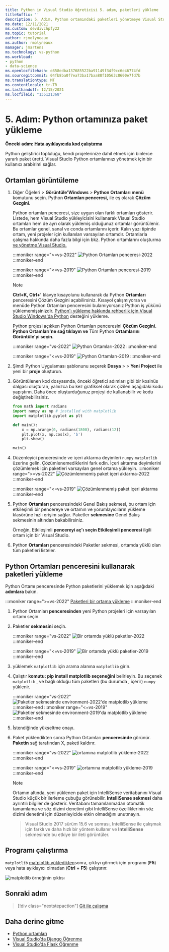 ```yaml
---
title: Python in Visual Studio öğreticisi 5. adım, paketleri yükleme
titleSuffix: ''
description: 5. Adım, Python ortamındaki paketleri yönetmeye Visual Studio ve Visual Studio Python özelliklerini göstermeyi gösteren temel bir adım adım adım adımdır.
ms.date: 12/11/2021
ms.custom: devdivchpfy22
ms.topic: tutorial
author: rjmolyneaux
ms.author: rmolyneaux
manager: jmartens
ms.technology: vs-python
ms.workload:
- python
- data-science
ms.openlocfilehash: e858edba137685522ba91149f34f9cc6e46774fd
ms.sourcegitcommit: 04fb8ba0f7ea73ba17baa88f10563c8600e7fd7b
ms.translationtype: MT
ms.contentlocale: tr-TR
ms.lasthandoff: 12/15/2021
ms.locfileid: "135121368"
---
```

# <a name="step-5-install-packages-in-your-python-environment"></a>5. Adım: Python ortamınıza paket yükleme

**Önceki adım: [Hata ayıklayıcıda kod çalıştırma](tutorial-working-with-python-in-visual-studio-step-04-debugging.md)**

Python geliştirici topluluğu, kendi projelerinize dahil etmek için binlerce yararlı paket üretti. Visual Studio Python ortamlarınızı yönetmek için bir kullanıcı arabirimi sağlar.

## <a name="view-environments"></a>Ortamları görüntüleme

1. Diğer Öğeleri  >  **Görüntüle'Windows**  >  **Python Ortamları menü** komutunu seçin. Python **Ortamları penceresi,** ile eş olarak **Çözüm Gezgini.**

   Python ortamları penceresi, size uygun olan farklı ortamları gösterir. Listede, hem Visual Studio yükleyicisini kullanarak Visual Studio ortamları hem de ayrı olarak yüklemiş olduğunuz ortamlar görüntülenir. Bu ortamlar genel, sanal ve conda ortamlarını içerir. Kalın yazı tipinde ortam, yeni projeler için kullanılan varsayılan ortamdır. Ortamlarla çalışma hakkında daha fazla bilgi için bkz. Python ortamlarını oluşturma [ve yönetme Visual Studio.](managing-python-environments-in-visual-studio.md)

   :::moniker range=">=vs-2022"
   ![Python Ortamları penceresi-2022](media/environments/environments-default-view-2022.png)
   :::moniker-end

   :::moniker range="<=vs-2019"
   ![Python Ortamları penceresi-2019](media/environments/environments-default-view-2019.png)
   :::moniker-end

   > [!NOTE]
   > **Ctrl+K, Ctrl+'** klavye kısayolunu kullanarak da Python **Ortamları** penceresini Çözüm Gezgini açabilirsiniz. Kısayol çalışmıyorsa ve menüde Python Ortamları penceresini bulamıyorsanız Python iş yükünü yüklememişsinizdir. [Python'ı yükleme hakkında rehberlik için Visual Studio Windows'da Python](installing-python-support-in-visual-studio.md#how-to-install-python-support-in-visual-studio-on-windows) desteğini yükleme.

   Python projesi açıkken Python Ortamları penceresini **Çözüm Gezgini.**  **Python Ortamları'ne sağ tıklayın ve** Tüm Python **Ortamlarını Görüntüle'yi seçin.**

   :::moniker range="vs-2022"
   ![Python Ortamları-2022](media/environments/environments-view-all-2022.png)
   :::moniker-end

   :::moniker range="<=vs-2019"
   ![Python Ortamları-2019](media/environments/environments-view-all-2019.png)
   :::moniker-end

1. Şimdi Python Uygulaması şablonunu seçerek **Dosya**  >    >  **Yeni Project** ile yeni bir **proje** oluşturun.

1. Görüntülenen kod dosyasında, önceki öğretici adımları gibi bir kosinüs dalgası oluşturan, yalnızca bu kez grafiksel olarak çizilen aşağıdaki kodu yapıştırın. Daha önce oluşturduğunuz projeyi de kullanabilir ve kodu değiştirebilirsiniz.

    ```python
    from math import radians
    import numpy as np # installed with matplotlib
    import matplotlib.pyplot as plt

    def main():
        x = np.arange(0, radians(1800), radians(12))
        plt.plot(x, np.cos(x), 'b')
        plt.show()

    main()
    ```

1. Düzenleyici penceresinde ve içeri aktarma deyimleri `numpy` `matplotlib` üzerine gelin. Çözümlenemediklerini fark edin. İçeri aktarma deyimlerini çözümlemek için paketleri varsayılan genel ortama yükleyin.
   :::moniker range=">=vs-2022"
   ![Çözümlenmemiş paket içeri aktarma-2022](media/packages-unresolved-import-2022.png)
   :::moniker-end

   :::moniker range="<=vs-2019"
    ![Çözümlenmemiş paket içeri aktarma](media/packages-unresolved-import.png)
   :::moniker-end

1. Python **Ortamları** penceresindeki Genel Bakış sekmesi,  bu ortam için etkileşimli bir pencereye ve ortamın ve yorumlayıcıların yükleme klasörüne hızlı erişim sağlar. Paketler **sekmesine** Genel Bakış sekmesinin altından bakabilirsiniz.

    Örneğin, Etkileşimli **pencereyi aç'ı** **seçin Etkileşimli penceresi** ilgili ortam için bir Visual Studio.

1. Python **Ortamları** penceresindeki Paketler sekmesi, ortamda yüklü olan tüm paketleri listeler.

## <a name="install-packages-using-the-python-environments-window"></a>Python Ortamları penceresini kullanarak paketleri yükleme

Python Ortamı penceresinde Python paketlerini yüklemek için aşağıdaki **adımlara** bakın.

   :::moniker range=">=vs-2022"
   [Paketleri bir ortama yükleme](media/environments/install-python-packages-2022.gif)
   :::moniker-end

1. Python Ortamları **penceresinden** yeni Python projeleri için varsayılan ortamı seçin.

1. Paketler **sekmesini** seçin.

   :::moniker range="vs-2022"
   ![Bir ortamda yüklü paketler-2022](media/environments/environments-installed-packages-2022.png)
   :::moniker-end

   :::moniker range="<=vs-2019"
   ![Bir ortamda yüklü paketler-2019](media/environments/environments-installed-packages-2019.png)
   :::moniker-end

1. yüklemek `matplotlib` için arama alanına `matplotlib` girin.

1. Çalıştır **komutu: pip install matplotlib seçeneğini** belirleyin.
      Bu seçenek `matplotlib` , ve bağlı olduğu tüm paketleri (bu durumda , içerir) `numpy` yüklenir.

   :::moniker range="vs-2022"
    ![Paketler sekmesinde environment-2022'de matplotlib yükleme](media/environments/environments-add-matplotlib-2022.png)
   :::moniker-end
   :::moniker range="<=vs-2019"
   ![Paketler sekmesinde environment-2019'da matplotlib yükleme](media/environments/environments-add-matplotlib-2019.png)
   :::moniker-end

1. İstendiğinde yükseltme onayı.

1. Paket yüklendikten sonra Python Ortamları **penceresinde** görünür. **Paketin** sağ tarafından X, paketi kaldırır.

   :::moniker range="vs-2022"
   ![ortamına matplotlib yükleme-2022](media/environments/environments-add-matplotlib2-2022.png)
   :::moniker-end

   :::moniker range="<=vs-2019"
   ![ortamına matplotlib yükleme-2019](media/environments/environments-add-matplotlib2-2019.png)
   :::moniker-end

    > [!NOTE]
   > Ortamın altında, yeni yüklenen paket için IntelliSense veritabanını Visual Studio küçük bir ilerleme çubuğu görünebilir. **IntelliSense sekmesi** daha ayrıntılı bilgiler de gösterir. Veritabanı tamamlanmadan otomatik tamamlama ve söz dizimi denetimi gibi IntelliSense özelliklerinin söz dizimi denetimi için düzenleyicide etkin olmadığını unutmayın.

   > Visual Studio 2017 sürüm 15.6 ve sonrası, IntelliSense ile çalışmak için farklı ve daha hızlı bir yöntem kullanır ve **IntelliSense** sekmesinde bu etkiye bir ileti görüntüler.

## <a name="run-the-program"></a>Programı çalıştırma

`matplotlib` [matplotlib yükledikten](https://matplotlib.org/)sonra, çıktıyı görmek için programı (**F5**) veya hata ayıklayıcı olmadan (**Ctrl** + **F5**) çalıştırın:

   ![matplotlib örneğinin çıktısı](media/environments/environments-add-matplotlib3.png)

## <a name="next-step"></a>Sonraki adım

> [!div class="nextstepaction"]
> [Git ile çalışma](tutorial-working-with-python-in-visual-studio-step-06-working-with-git.md)

## <a name="go-deeper"></a>Daha derine gitme

- [Python ortamları](managing-python-environments-in-visual-studio.md)
- [Visual Studio’da Django Öğrenme](learn-django-in-visual-studio-step-01-project-and-solution.md)
- [Visual Studio’da Flask Öğrenme](learn-flask-visual-studio-step-01-project-solution.md)
